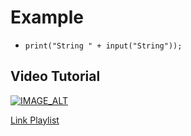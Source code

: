 # Example

- `print("String " + input("String"));`

## Video Tutorial

[![IMAGE_ALT](https://img.youtube.com/vi/kt5Qljls6MY/maxresdefault.jpg)](https://www.youtube.com/watch?v=kt5Qljls6MY)

[Link Playlist](https://youtube.com/playlist?list=PL6lnowVsWu7qFTah_Ba5BxtZYjvuKmqk2)
